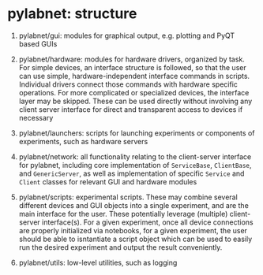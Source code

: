 # pylabnet: structure

1. pylabnet/gui: modules for graphical output, e.g. plotting and PyQT based GUIs

2. pylabnet/hardware: modules for hardware drivers, organized by task. For simple devices, an interface structure is followed, so that the user can use simple, hardware-independent interface commands in scripts. Individual drivers connect those commands with hardware specific operations. For more complicated or specialized devices, the interface layer may be skipped. These can be used directly without involving any client server interface for direct and transparent access to devices if necessary

3. pylabnet/launchers: scripts for launching experiments or components of experiments, such as hardware servers

4. pylabnet/network: all functionality relating to the client-server interface for pylabnet, including core implementation of `ServiceBase`, `ClientBase`, and `GenericServer`, as well as implementation of specific `Service` and `Client` classes for relevant GUI and hardware modules

5. pylabnet/scripts: experimental scripts. These may combine several different devices and GUI objects into a single experiment, and are the main interface for the user. These potentially leverage (multiple) client-server interface(s). For a given experiment, once all device connections are properly initialized via notebooks, for a given experiment, the user should be able to isntantiate a script object which can be used to easily run the desired experiment and output the result conveniently.

6. pylabnet/utils: low-level utilities, such as logging
